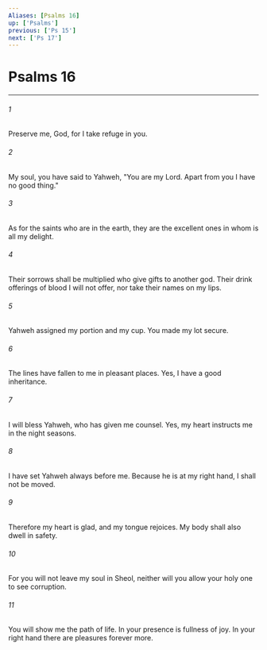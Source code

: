 ```yaml
---
Aliases: [Psalms 16]
up: ['Psalms']
previous: ['Ps 15']
next: ['Ps 17']
---
```

# Psalms 16
***





###### 1 

Preserve me, God, for I take refuge in you. 



###### 2 

My soul, you have said to Yahweh, "You are my Lord. Apart from you I have no good thing." 



###### 3 

As for the saints who are in the earth, they are the excellent ones in whom is all my delight. 



###### 4 

Their sorrows shall be multiplied who give gifts to another god. Their drink offerings of blood I will not offer, nor take their names on my lips. 



###### 5 

Yahweh assigned my portion and my cup. You made my lot secure. 



###### 6 

The lines have fallen to me in pleasant places. Yes, I have a good inheritance. 



###### 7 

I will bless Yahweh, who has given me counsel. Yes, my heart instructs me in the night seasons. 



###### 8 

I have set Yahweh always before me. Because he is at my right hand, I shall not be moved. 



###### 9 

Therefore my heart is glad, and my tongue rejoices. My body shall also dwell in safety. 



###### 10 

For you will not leave my soul in Sheol, neither will you allow your holy one to see corruption. 



###### 11 

You will show me the path of life. In your presence is fullness of joy. In your right hand there are pleasures forever more.
